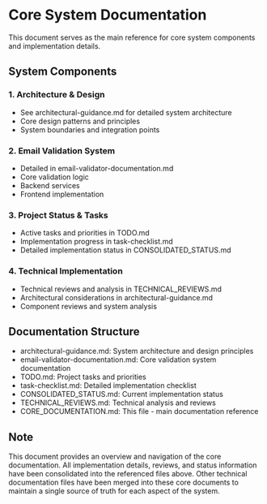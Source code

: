 # Core System Documentation

This document serves as the main reference for core system components and implementation details.

## System Components

### 1. Architecture & Design
- See architectural-guidance.md for detailed system architecture
- Core design patterns and principles
- System boundaries and integration points

### 2. Email Validation System
- Detailed in email-validator-documentation.md
- Core validation logic
- Backend services
- Frontend implementation

### 3. Project Status & Tasks
- Active tasks and priorities in TODO.md
- Implementation progress in task-checklist.md
- Detailed implementation status in CONSOLIDATED_STATUS.md

### 4. Technical Implementation
- Technical reviews and analysis in TECHNICAL_REVIEWS.md
- Architectural considerations in architectural-guidance.md
- Component reviews and system analysis

## Documentation Structure
- architectural-guidance.md: System architecture and design principles
- email-validator-documentation.md: Core validation system documentation
- TODO.md: Project tasks and priorities
- task-checklist.md: Detailed implementation checklist
- CONSOLIDATED_STATUS.md: Current implementation status
- TECHNICAL_REVIEWS.md: Technical analysis and reviews
- CORE_DOCUMENTATION.md: This file - main documentation reference

## Note
This document provides an overview and navigation of the core documentation. All implementation details, reviews, and status information have been consolidated into the referenced files above. Other technical documentation files have been merged into these core documents to maintain a single source of truth for each aspect of the system.